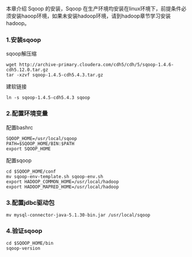 
本章介绍 Sqoop 的安装，Sqoop 在生产环境均安装在linux环境下，前提条件必须安装haoop环境，如果未安装hadoop环境，请到hadoop章节学习安装hadoop。


### 1.安装sqoop
sqoop解压缩
```other
wget http://archive-primary.cloudera.com/cdh5/cdh/5/sqoop-1.4.6-cdh5.12.0.tar.gz
tar -xzvf sqoop-1.4.5-cdh5.4.3.tar.gz
```
建软链接
```other
ln -s sqoop-1.4.5-cdh5.4.3 sqoop
```

### 2.配置环境变量

配置bashrc
```other
SQOOP_HOME=/usr/local/sqoop
PATH=$SQOOP_HOME/BIN:$PATH
export SQOOP_HOME
```
配置sqoop
```other
cd $SQOOP_HOME/conf
mv sqoop-env-template.sh sqoop-env.sh
export HADOOP_COMMON_HOME=/usr/local/hadoop
export HADOOP_MAPRED_HOME=/usr/local/hadoop
```
### 3.配置jdbc驱动包
```other
mv mysql-connector-java-5.1.30-bin.jar /usr/local/sqoop
```
### 4.验证sqoop
```
cd $SQOOP_HOME/bin
sqoop-version
```